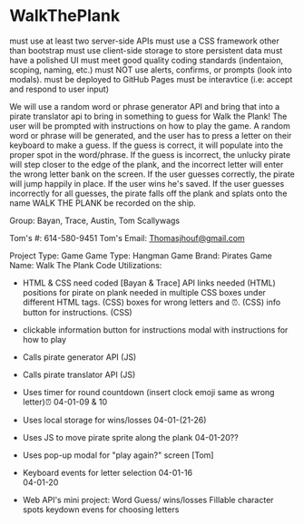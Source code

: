 # WalkThePlank

must use at least two server-side APIs
must use a CSS framework other than bootstrap
must use client-side storage to store persistent data
must have a polished UI
must meet good quality coding standards (indentaion, scoping, naming, etc.)
must NOT use alerts, confirms, or prompts (look into modals).
must be deployed to GitHub Pages
must be interavtice (i.e: accept and respond to user input)

We will use a random word or phrase generator API and bring that into a pirate translator api to bring in something to guess for Walk the Plank! The user will be prompted with instructions on how to play the game. A random word or phrase will be generated, and the user has to press a letter on their keyboard to make a guess. If the guess is correct, it will populate into the proper spot in the word/phrase. If the guess is incorrect, the unlucky pirate will step closer to the edge of the plank, and the incorrect letter will enter the wrong letter bank on the screen. If the user guesses correctly, the pirate will jump happily in place. If the user wins he's saved. If the user guesses incorrectly for all guesses, the pirate falls off the plank and splats onto the name WALK THE PLANK
be recorded on the ship.


Group: Bayan, Trace, Austin, Tom
Scallywags

Tom's #: 614-580-9451
Tom's Email: Thomasjhouf@gmail.com

Project Type: Game
Game Type: Hangman
Game Brand: Pirates
Game Name: Walk The Plank
Code Utilizations:
- HTML & CSS need coded  [Bayan & Trace]
   API links needed (HTML)
   positions for pirate on plank needed in multiple CSS boxes under different HTML tags. (CSS)
   boxes for wrong letters and ⏰. (CSS)
   info button for instructions. (CSS)

- clickable information button for instructions
   modal with instructions for how to play

- Calls pirate generator API (JS)

- Calls pirate translator API (JS)

- Uses timer for round countdown (insert clock emoji same as wrong letter)⏰
   04-01-09 & 10

- Uses local storage for wins/losses
   04-01-(21-26)

- Uses JS to move pirate sprite along the plank
   04-01-20??

- Uses pop-up modal for "play again?" screen [Tom]

- Keyboard events for letter selection
   04-01-16   
   04-01-20

- Web API's mini project: Word Guess/ 
   wins/losses
   Fillable character spots
   keydown evens for choosing letters